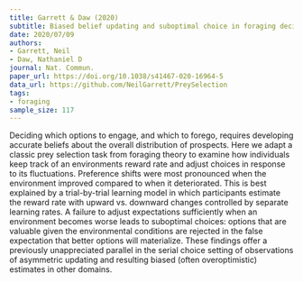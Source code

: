 ```yaml
---
title: Garrett & Daw (2020)
subtitle: Biased belief updating and suboptimal choice in foraging decisions
date: 2020/07/09
authors:
- Garrett, Neil
- Daw, Nathaniel D
journal: Nat. Commun.
paper_url: https://doi.org/10.1038/s41467-020-16964-5
data_url: https://github.com/NeilGarrett/PreySelection
tags:
- foraging
sample_size: 117
---
```


Deciding which options to engage, and which to forego, requires developing accurate beliefs about the overall distribution of prospects. Here we adapt a classic prey selection task from foraging theory to examine how individuals keep track of an environments reward rate and adjust choices in response to its fluctuations. Preference shifts were most pronounced when the environment improved compared to when it deteriorated. This is best explained by a trial-by-trial learning model in which participants estimate the reward rate with upward vs. downward changes controlled by separate learning rates. A failure to adjust expectations sufficiently when an environment becomes worse leads to suboptimal choices: options that are valuable given the environmental conditions are rejected in the false expectation that better options will materialize. These findings offer a previously unappreciated parallel in the serial choice setting of observations of asymmetric updating and resulting biased (often overoptimistic) estimates in other domains.
